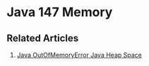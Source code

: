 # Java 147 Memory

## Related Articles
1. [Java OutOfMemoryError Java Heap Space](https://www.ruoxue.org/java-147-java-outofmemoryerror-java-heap-space/)
